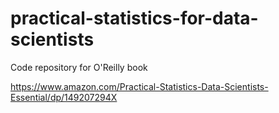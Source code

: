 # practical-statistics-for-data-scientists
Code repository for O'Reilly book


https://www.amazon.com/Practical-Statistics-Data-Scientists-Essential/dp/149207294X
